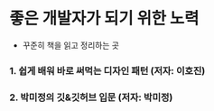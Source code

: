 # 좋은 개발자가 되기 위한 노력
- 꾸준히 책을 읽고 정리하는  곳

### 1. 쉽게 배워 바로 써먹는 디자인 패턴 (저자: 이호진)
### 2. 박미정의 깃&깃허브 입문 (저자: 박미정)